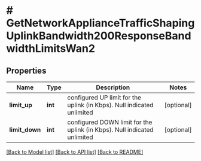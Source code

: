 # # GetNetworkApplianceTrafficShapingUplinkBandwidth200ResponseBandwidthLimitsWan2

## Properties

Name | Type | Description | Notes
------------ | ------------- | ------------- | -------------
**limit_up** | **int** | configured UP limit for the uplink (in Kbps).  Null indicated unlimited | [optional]
**limit_down** | **int** | configured DOWN limit for the uplink (in Kbps).  Null indicated unlimited | [optional]

[[Back to Model list]](../../README.md#models) [[Back to API list]](../../README.md#endpoints) [[Back to README]](../../README.md)
